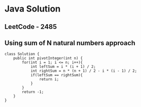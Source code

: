 # Java Solution 
## LeetCode - 2485
## Using sum of N natural numbers approach
```
class Solution {
    public int pivotInteger(int n) {
        for(int i = 1; i <= n; i++){
            int leftSum = i * (i + 1) / 2;
            int rightSum = n * (n + 1) / 2 - i * (i - 1) / 2;
            if(leftSum == rightSum){
                return i;
            }
        }
        return -1;
    }
}
```

